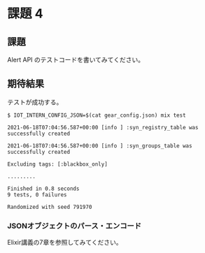 # 課題 4

## 課題

Alert API のテストコードを書いてみてください。

## 期待結果

テストが成功する。

```shell
$ IOT_INTERN_CONFIG_JSON=$(cat gear_config.json) mix test
```
```plain
2021-06-18T07:04:56.587+00:00 [info ] :syn_registry_table was successfully created

2021-06-18T07:04:56.587+00:00 [info ] :syn_groups_table was successfully created

Excluding tags: [:blackbox_only]

.........

Finished in 0.8 seconds
9 tests, 0 failures

Randomized with seed 791970
```

### JSONオブジェクトのパース・エンコード

Elixir講義の7章を参照してみてください。
